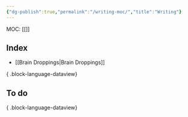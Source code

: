 ```yaml
---
{"dg-publish":true,"permalink":"/writing-moc/","title":"Writing"}
---
```


MOC: [[]]

## Index

- [[Brain Droppings\|Brain Droppings]]

{ .block-language-dataview}

## To do


{ .block-language-dataview}
